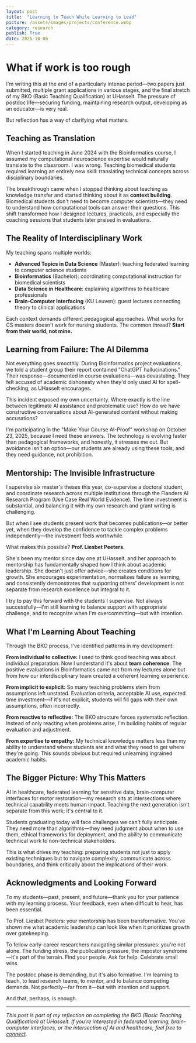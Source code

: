```yaml
---
layout: post
title:  "Learning to Teach While Learning to Lead"
picture: /assets/images/projects/conference.webp
category: research
publish: True
date: 2025-10-06
---
```


# What if work is too rough

I'm writing this at the end of a particularly intense period—two papers just submitted, multiple grant applications in various stages, and the final stretch of my BKO (Basic Teaching Qualification) at UHasselt. The pressure of postdoc life—securing funding, maintaining research output, developing as an educator—is very real.

But reflection has a way of clarifying what matters.

## Teaching as Translation

When I started teaching in June 2024 with the Bioinformatics course, I assumed my computational neuroscience expertise would naturally translate to the classroom. I was wrong. Teaching biomedical students required learning an entirely new skill: translating technical concepts across disciplinary boundaries.

The breakthrough came when I stopped thinking about teaching as knowledge transfer and started thinking about it as **context building**. Biomedical students don't need to become computer scientists—they need to understand how computational tools can answer their questions. This shift transformed how I designed lectures, practicals, and especially the coaching sessions that students later praised in evaluations.

## The Reality of Interdisciplinary Work

My teaching spans multiple worlds:
- **Advanced Topics in Data Science** (Master): teaching federated learning to computer science students
- **Bioinformatics** (Bachelor): coordinating computational instruction for biomedical scientists  
- **Data Science in Healthcare**: explaining algorithms to healthcare professionals
- **Brain-Computer Interfacing** (KU Leuven): guest lectures connecting theory to clinical applications

Each context demands different pedagogical approaches. What works for CS masters doesn't work for nursing students. The common thread? **Start from their world, not mine.**

## Learning from Failure: The AI Dilemma

Not everything goes smoothly. During Bioinformatics project evaluations, we told a student group their report contained "ChatGPT hallucinations." Their response—documented in course evaluations—was devastating. They felt accused of academic dishonesty when they'd only used AI for spell-checking, as UHasselt encourages.

This incident exposed my own uncertainty. Where exactly is the line between legitimate AI assistance and problematic use? How do we have constructive conversations about AI-generated content without making accusations?

I'm participating in the "Make Your Course AI-Proof" workshop on October 23, 2025, because I need these answers. The technology is evolving faster than pedagogical frameworks, and honestly, it stresses me out. But avoidance isn't an option—our students are already using these tools, and they need guidance, not prohibition.

## Mentorship: The Invisible Infrastructure

I supervise six master's theses this year, co-supervise a doctoral student, and coordinate research across multiple institutions through the Flanders AI Research Program (Use Case Real World Evidence). The time investment is substantial, and balancing it with my own research and grant writing is challenging.

But when I see students present work that becomes publications—or better yet, when they develop the confidence to tackle complex problems independently—the investment feels worthwhile.

What makes this possible? **Prof. Liesbet Peeters.**

She's been my mentor since day one at UHasselt, and her approach to mentorship has fundamentally shaped how I think about academic leadership. She doesn't just offer advice—she creates conditions for growth. She encourages experimentation, normalizes failure as learning, and consistently demonstrates that supporting others' development is not separate from research excellence but integral to it.

I try to pay this forward with the students I supervise. Not always successfully—I'm still learning to balance support with appropriate challenge, and to recognize when I'm overcommitting—but with intention.

## What I'm Learning About Teaching

Through the BKO process, I've identified patterns in my development:

**From individual to collective:** I used to think good teaching was about individual preparation. Now I understand it's about **team coherence**. The positive evaluations in Bioinformatics came not from my lectures alone but from how our interdisciplinary team created a coherent learning experience.

**From implicit to explicit:** So many teaching problems stem from assumptions left unstated. Evaluation criteria, acceptable AI use, expected time investment—if it's not explicit, students will fill gaps with their own assumptions, often incorrectly.

**From reactive to reflective:** The BKO structure forces systematic reflection. Instead of only reacting when problems arise, I'm building habits of regular evaluation and adjustment.

**From expertise to empathy:** My technical knowledge matters less than my ability to understand where students are and what they need to get where they're going. This sounds obvious but required unlearning ingrained academic habits.

## The Bigger Picture: Why This Matters

AI in healthcare, federated learning for sensitive data, brain-computer interfaces for motor restoration—my research sits at intersections where technical capability meets human impact. Teaching the next generation isn't separate from this work; it's central to it.

Students graduating today will face challenges we can't fully anticipate. They need more than algorithms—they need judgment about when to use them, ethical frameworks for deployment, and the ability to communicate technical work to non-technical stakeholders.

This is what drives my teaching: preparing students not just to apply existing techniques but to navigate complexity, communicate across boundaries, and think critically about the implications of their work.

## Acknowledgments and Looking Forward

To my students—past, present, and future—thank you for your patience with my learning process. Your feedback, even when difficult to hear, has been essential.

To Prof. Liesbet Peeters: your mentorship has been transformative. You've shown me what academic leadership can look like when it prioritizes growth over gatekeeping.

To fellow early-career researchers navigating similar pressures: you're not alone. The funding stress, the publication pressure, the impostor syndrome—it's part of the terrain. Find your people. Ask for help. Celebrate small wins.

The postdoc phase is demanding, but it's also formative. I'm learning to teach, to lead research teams, to mentor, and to balance competing demands. Not perfectly—far from it—but with intention and support.

And that, perhaps, is enough.

---

*This post is part of my reflection on completing the BKO (Basic Teaching Qualification) at UHasselt. If you're interested in federated learning, brain-computer interfaces, or the intersection of AI and healthcare, feel free to [connect](mailto:axel.faes@uhasselt.be).*
